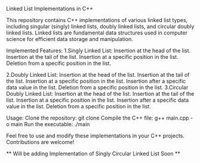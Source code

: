 Linked List Implementations in C++

This repository contains C++ implementations of various linked list types, including singular (singly) linked lists, doubly linked lists, and circular doubly linked lists. Linked lists are fundamental data structures used in computer science for efficient data storage and manipulation.

Implemented Features:
1.Singly Linked List:
  Insertion at the head of the list.
  Insertion at the tail of the list.
  Insertion at a specific position in the list.
  Deletion from a specific position in the list.

2.Doubly Linked List:
  Insertion at the head of the list.
  Insertion at the tail of the list.
  Insertion at a specific position in the list.
  Insertion after a specific data value in the list.
  Deletion from a specific position in the list.
3.Circular Doubly Linked List:
  Insertion at the head of the list.
  Insertion at the tail of the list.
  Insertion at a specific position in the list.
  Insertion after a specific data value in the list.
  Deletion from a specific position in the list.

Usage:
  Clone the repository: git clone <repository-url>
  Compile the C++ file: g++ main.cpp -o main
  Run the executable: ./main

Feel free to use and modify these implementations in your C++ projects. Contributions are welcome!

** Will be adding Implementation of Singly Circular Linked List Soon **
